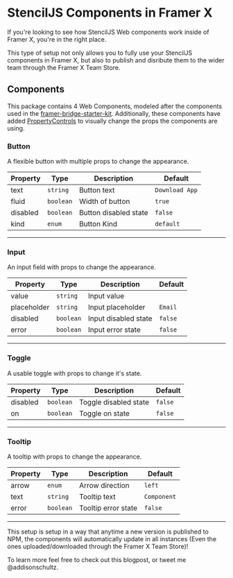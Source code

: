 # StencilJS Components in Framer X

If you're looking to see how StencilJS Web components work inside of Framer X, you're in the right place.

This type of setup not only allows you to fully use your StencilJS components in Framer X, but also to publish and disribute them to the wider team through the Framer X Team Store.

## Components

This package contains 4 Web Components, modeled after the components used in the [framer-bridge-starter-kit](https://github.com/framer/framer-bridge-starter-kit). Additionally, these components have added [PropertyControls](https://www.framer.com/api/property-controls/) to visually change the props the components are using.

### Button

A flexible button with multiple props to change the appearance.

| Property | Type      | Description           | Default        |
| -------- | --------- | --------------------- | -------------- |
| text     | `string`  | Button text           | `Download App` |
| fluid    | `boolean` | Width of button       | `true`         |
| disabled | `boolean` | Button disabled state | `false`        |
| kind     | `enum`    | Button Kind           | `default`      |

---

### Input

An input field with props to change the appearance.

| Property    | Type      | Description          | Default |
| ----------- | --------- | -------------------- | ------- |
| value       | `string`  | Input value          |         |
| placeholder | `string`  | Input placeholder    | `Email` |
| disabled    | `boolean` | Input disabled state | `false` |
| error       | `boolean` | Input error state    | `false` |

---

### Toggle

A usable toggle with props to change it's state.

| Property | Type      | Description           | Default |
| -------- | --------- | --------------------- | ------- |
| disabled | `boolean` | Toggle disabled state | `false` |
| on       | `boolean` | Toggle on state       | `false` |

---

### Tooltip

A tooltip with props to change the appearance.

| Property | Type      | Description         | Default     |
| -------- | --------- | ------------------- | ----------- |
| arrow    | `enum`    | Arrow direction     | `left`      |
| text     | `string`  | Tooltip text        | `Component` |
| error    | `boolean` | Tooltip error state | `false`     |

---

This setup is setup in a way that anytime a new version is published to NPM, the components will automatically update in all instances (Even the ones uploaded/downloaded through the Framer X Team Store)!

To learn more feel free to check out this blogpost, or tweet me @addisonschultz.
